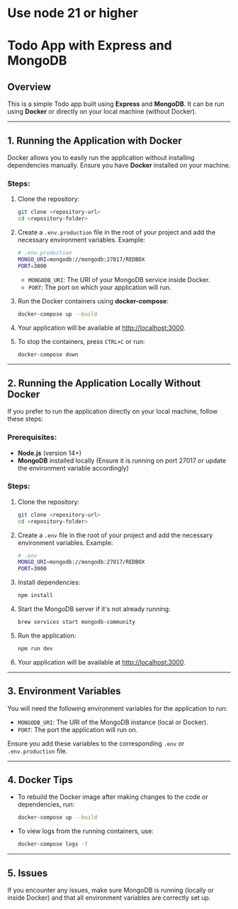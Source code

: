 # Use node 21 or higher

# Todo App with Express and MongoDB

## Overview

This is a simple Todo app built using **Express** and **MongoDB**. It can be run using **Docker** or directly on your local machine (without Docker).

---

## 1. Running the Application with Docker

Docker allows you to easily run the application without installing dependencies manually. Ensure you have **Docker** installed on your machine.

### Steps:

1. Clone the repository:

    ```bash
    git clone <repository-url>
    cd <repository-folder>
    ```

2. Create a `.env.production` file in the root of your project and add the necessary environment variables. Example:

    ```bash
    # .env.production
    MONGO_URI=mongodb://mongodb:27017/REDBOX
    PORT=3000
    ```

    - `MONGODB_URI`: The URI of your MongoDB service inside Docker.
    - `PORT`: The port on which your application will run.

3. Run the Docker containers using **docker-compose**:

    ```bash
    docker-compose up --build
    ```

4. Your application will be available at [http://localhost:3000](http://localhost:3000).

5. To stop the containers, press `CTRL+C` or run:

    ```bash
    docker-compose down
    ```

---

## 2. Running the Application Locally Without Docker

If you prefer to run the application directly on your local machine, follow these steps:

### Prerequisites:

- **Node.js** (version 14+)
- **MongoDB** installed locally (Ensure it is running on port 27017 or update the environment variable accordingly)

### Steps:

1. Clone the repository:

    ```bash
    git clone <repository-url>
    cd <repository-folder>
    ```

2. Create a `.env` file in the root of your project and add the necessary environment variables. Example:

    ```bash
    # .env
    MONGO_URI=mongodb://mongodb:27017/REDBOX
    PORT=3000
    ```

3. Install dependencies:

    ```bash
    npm install
    ```

4. Start the MongoDB server if it's not already running:

    ```bash
    brew services start mongodb-community
    ```

5. Run the application:

    ```bash
    npm run dev
    ```

6. Your application will be available at [http://localhost:3000](http://localhost:3000).

---

## 3. Environment Variables

You will need the following environment variables for the application to run:

- `MONGODB_URI`: The URI of the MongoDB instance (local or Docker).
- `PORT`: The port the application will run on.

Ensure you add these variables to the corresponding `.env` or `.env.production` file.

---

## 4. Docker Tips

- To rebuild the Docker image after making changes to the code or dependencies, run:

    ```bash
    docker-compose up --build
    ```

- To view logs from the running containers, use:

    ```bash
    docker-compose logs -f
    ```

---

## 5. Issues

If you encounter any issues, make sure MongoDB is running (locally or inside Docker) and that all environment variables are correctly set up.
